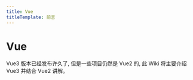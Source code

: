 ```yaml
---
title: Vue
titleTemplate: 前言
---
```


# Vue

Vue3 版本已经发布许久了, 但是一些项目仍然是 Vue2 的, 此 Wiki 将主要介绍 Vue3 并结合 Vue2 讲解。